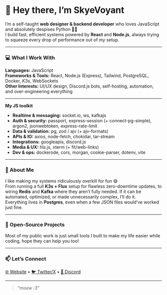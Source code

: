 # 🌌 Hey there, I’m SkyeVoyant

I’m a self-taught **web designer & backend developer** who loves JavaScript and absolutely despises Python 🐍💀  
I build fast, efficient systems powered by **React** and **Node.js**, always trying to squeeze every drop of performance out of my setup.

---

### 💻 What I Work With
**Languages:** JavaScript  
**Frameworks & Tools:** React, Node.js (Express), Tailwind, PostgreSQL, Docker, K3s, WebSockets  
**Other Interests:** UI/UX design, Discord.js bots, self-hosting, automation, and over-engineering everything

---

**My JS toolkit**
- **Realtime & messaging:** socket.io, ws, kafkajs  
- **Auth & security:** passport, express-session (+ connect-pg-simple), argon2, jsonwebtoken, express-rate-limit  
- **Data & validation:** pg, zod / ajv (+ ajv-formats)  
- **APIs & IO:** axios, node-fetch, chokidar, tar-stream  
- **Integrations:** googleapis, discord.js  
- **Media & UX:** hls.js, xterm (+ fit/web-links)  
- **Dev & ops:** dockerode, cors, morgan, cookie-parser, dotenv, vite

---

### 🎨 About Me
I like making my systems ridiculously overkill for fun 😅  
From running a full **K3s + Flux** setup for flawless zero-downtime updates, to wiring **Redis** and **Kafka** where they aren’t fully needed. If it can be automated, optimized, or made unnecessarily complex, I’ll do it.  
Everything lives in **Postgres**, even when a few JSON files would’ve worked just fine.

---

### 🧩 Open-Source Projects
Most of my public work is just small tools I built to make my life easier while coding, hope they can help you too!  

---

### 📫 Let’s Connect
[🌐 Website](https://skyecord.app) • [🐦 Twitter/X](https://x.com/SkyeVoyant) • [💬 Discord](https://disc.skyecord.app)

---

> _“moew :3”_
